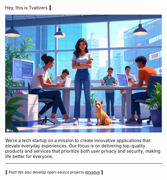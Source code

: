 Hey, this is Tvativers 👋

![Banner Image](../assets//banner.jpg)

We're a tech startup on a mission to create innovative applications that elevate everyday experiences.
Our focus is on delivering top-quality products and services that prioritize both user privacy and security,
making life better for everyone.

---

<sub>🤫 Psst! We also develop open-source projects [@tvative](https://github.com/tvative) 🚀</sub>